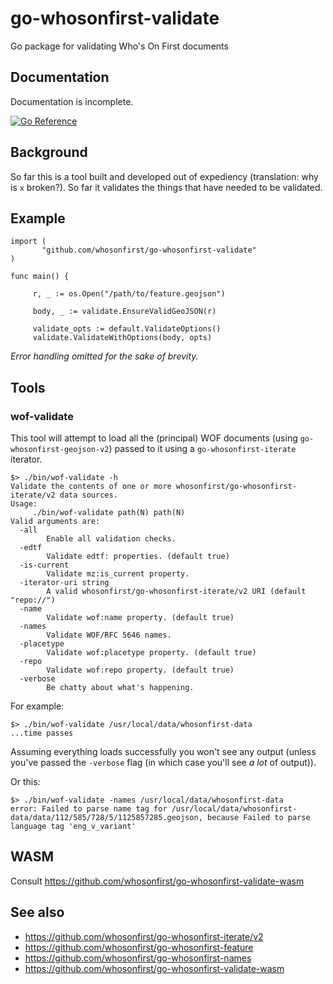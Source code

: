 # go-whosonfirst-validate

Go package for validating Who's On First documents

## Documentation

Documentation is incomplete.

[![Go Reference](https://pkg.go.dev/badge/github.com/whosonfirst/go-whosonfirst-validate.svg)](https://pkg.go.dev/github.com/whosonfirst/go-whosonfirst-validate)

## Background

So far this is a tool built and developed out of expediency (translation: why is `x` broken?). So far it validates the things that have needed to be validated.

## Example

```
import (
       "github.com/whosonfirst/go-whosonfirst-validate"
)

func main() {

     r, _ := os.Open("/path/to/feature.geojson")

     body, _ := validate.EnsureValidGeoJSON(r)
     
     validate_opts := default.ValidateOptions()
     validate.ValidateWithOptions(body, opts)
```

_Error handling omitted for the sake of brevity._

## Tools

### wof-validate

This tool will attempt to load all the (principal) WOF documents (using `go-whosonfirst-geojson-v2`) passed to it using a `go-whosonfirst-iterate` iterator.

```
$> ./bin/wof-validate -h
Validate the contents of one or more whosonfirst/go-whosonfirst-iterate/v2 data sources.
Usage:
	 ./bin/wof-validate path(N) path(N)
Valid arguments are:
  -all
    	Enable all validation checks.
  -edtf
    	Validate edtf: properties. (default true)
  -is-current
    	Validate mz:is_current property.
  -iterator-uri string
    	A valid whosonfirst/go-whosonfirst-iterate/v2 URI (default "repo://")
  -name
    	Validate wof:name property. (default true)
  -names
    	Validate WOF/RFC 5646 names.
  -placetype
    	Validate wof:placetype property. (default true)
  -repo
    	Validate wof:repo property. (default true)
  -verbose
    	Be chatty about what's happening.
```

For example:

```
$> ./bin/wof-validate /usr/local/data/whosonfirst-data
...time passes
```

Assuming everything loads successfully you won't see any output (unless you've passed the `-verbose` flag (in which case you'll see _a lot_ of output)).

Or this:

```
$> ./bin/wof-validate -names /usr/local/data/whosonfirst-data
error: Failed to parse name tag for /usr/local/data/whosonfirst-data/data/112/585/728/5/1125857285.geojson, because Failed to parse language tag 'eng_v_variant'
```

## WASM

Consult https://github.com/whosonfirst/go-whosonfirst-validate-wasm

## See also

* https://github.com/whosonfirst/go-whosonfirst-iterate/v2
* https://github.com/whosonfirst/go-whosonfirst-feature
* https://github.com/whosonfirst/go-whosonfirst-names
* https://github.com/whosonfirst/go-whosonfirst-validate-wasm